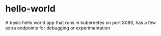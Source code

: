 # hello-world

A basic hello world app that runs in kubernetes on port 8080, has a few extra endpoints for debugging or experimentation


